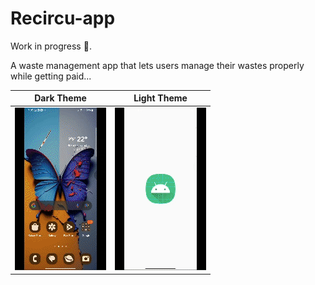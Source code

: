 # Recircu-app
Work in progress 🚧.

A waste management app that lets users manage their wastes properly while getting paid...

|  Dark Theme                                                                              |  Light Theme                                                                              |
| ---------------------------------------------------------------------------------------- | ---------------------------------------------------------------------------------------- |
| ![Screen record](https://github.com/Waste-Management-Team/Recircu-app/blob/main/app/screenrecord/Screen_recording_Recircu_Dark.gif) | ![Loading](https://github.com/Waste-Management-Team/Recircu-app/blob/main/app/screenrecord/Screen_recording_Recircu_Light.gif) |

